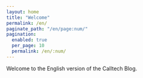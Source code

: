 ```yaml
---
layout: home
title: "Welcome"
permalink: /en/
paginate_path: "/en/page:num/"
pagination:
  enabled: true
  per_page: 10
  permalink: /en/:num/
---
```


Welcome to the English version of the Calltech Blog.
